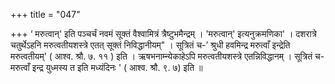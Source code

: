 +++
title = "047"

+++
‘ मरुत्वान्' इति पञ्चर्चं नवमं सूक्तं वैश्वामित्रं त्रैष्टुभमैन्द्रम् । 'मरुत्वान्' इत्यनुक्रमणिका' । दशरात्रे चतुर्थेऽहनि मरुत्वतीयशस्त्रे एतत् सूक्तं निविद्धानीयम्" । सूत्रितं च-’ श्रुधी हवमिन्द्र मरुत्वाँ इन्द्रेति मरुत्वतीयम्' ( आश्व. श्रौ. ७. ११ ) इति । ऋषभनाम्न्येकाहेऽपि मरुत्वतीयशस्त्रे एतन्निविद्धानम् । सूत्रितं च- मरुत्वाँ इन्द्र युध्मस्य त इति मध्यंदिनः ' ( आश्व. श्रौ. ९. ७) इति ॥